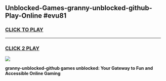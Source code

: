 
## Unblocked-Games-granny-unblocked-github-Play-Online #evu81
<h3>
<a href="https://news.freeplayer.one?title=granny-unblocked-github&ref=3">CLICK TO PLAY</a></h3>
<hr>

<h3>
<a href="https://news.freeplayer.one?title=granny-unblocked-github&ref=3">CLICK 2 PLAY</a>
  
</h3>

<a href="https://news.freeplayer.one?title=granny-unblocked-github&ref=3"><img src="https://clearcache.store/games.png"></a>


**granny-unblocked-github games unblocked: Your Gateway to Fun and Accessible Online Gaming**
